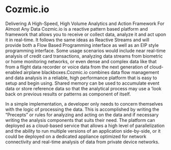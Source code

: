 # Cozmic.io

Delivering A High-Speed, High Volume Analytics and Action Framework For Almost Any Data
Cozmic.io is a reactive pattern based platform and framework that allows you to receive or collect data, analyze it and act upon it in real-time. It follows the same ideas as Reactive Streams and will provide both a Flow Based Programming interface as well as an EIP style programming interface. Some usage scenarios would include near real-time analysis of credit card transactions, analyzing data streams from biometric or home monitoring networks, or even dense and complex data like that from a flight data recorder or voice data from the next generation of cloud-enabled airplane blackboxes.Cozmic.io combines data flow management and data analysis in a reliable, high performance platform that is easy to setup and begin using. Shared memory can be used to accumulate event data or store reference data so that the analytical process may use a ‘look back on previous results or patterns as component of itself.

In a simple implementation, a developer only needs to concern themselves with the logic of processing the data. This is accomplished by writing the “Precepts” or rules for analyzing and acting on the data and if necessary writing the analysis components that suits their need. The platform can deployed as a cloud-based service that allows a high level of parallelization and the ability to run multiple versions of an application side-by-side, or it could be deployed on a dedicated appliance optimized for network connectivity and real-time analysis of data from private device networks.
